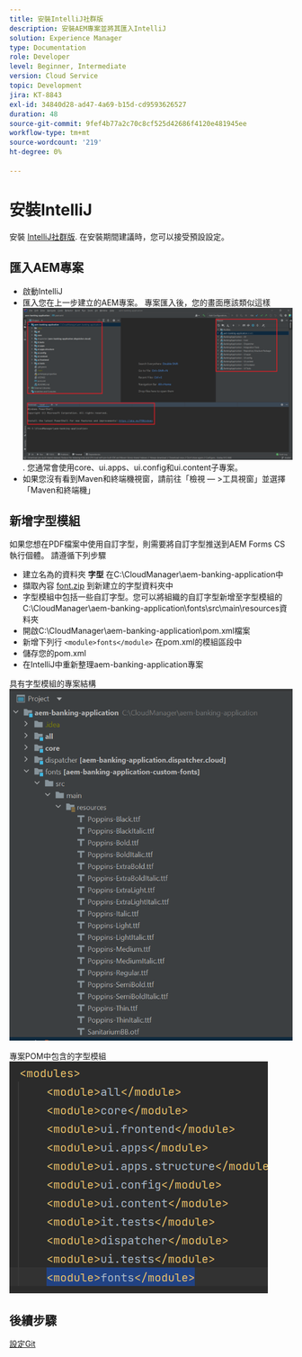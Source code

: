 ```yaml
---
title: 安裝IntelliJ社群版
description: 安裝AEM專案並將其匯入IntelliJ
solution: Experience Manager
type: Documentation
role: Developer
level: Beginner, Intermediate
version: Cloud Service
topic: Development
jira: KT-8843
exl-id: 34840d28-ad47-4a69-b15d-cd9593626527
duration: 48
source-git-commit: 9fef4b77a2c70c8cf525d42686f4120e481945ee
workflow-type: tm+mt
source-wordcount: '219'
ht-degree: 0%

---
```


# 安裝IntelliJ

安裝 [IntelliJ社群版](https://www.jetbrains.com/idea/download/#section=windows). 在安裝期間建議時，您可以接受預設設定。

## 匯入AEM專案

* 啟動IntelliJ
* 匯入您在上一步建立的AEM專案。 專案匯入後，您的畫面應該類似這樣 ![aem-banking-app](assets/aem-banking-app.png). 您通常會使用core、ui.apps、ui.config和ui.content子專案。
* 如果您沒有看到Maven和終端機視窗，請前往「檢視 — >工具視窗」並選擇「Maven和終端機」

## 新增字型模組

如果您想在PDF檔案中使用自訂字型，則需要將自訂字型推送到AEM Forms CS執行個體。 請遵循下列步驟

* 建立名為的資料夾 **字型** 在C:\CloudManager\aem-banking-application中
* 擷取內容 [font.zip](assets/fonts.zip) 到新建立的字型資料夾中
* 字型模組中包括一些自訂字型。您可以將組織的自訂字型新增至字型模組的C:\CloudManager\aem-banking-application\fonts\src\main\resources資料夾
* 開啟C:\CloudManager\aem-banking-application\pom.xml檔案
* 新增下列行  ```<module>fonts</module>``` 在pom.xml的模組區段中
* 儲存您的pom.xml
* 在IntelliJ中重新整理aem-banking-application專案

具有字型模組的專案結構
![fonts-module](assets/fonts-module.png)

專案POM中包含的字型模組
![fonts-pom](assets/fonts-module-pom.png)

## 後續步驟

[設定Git](./setup-git.md)
